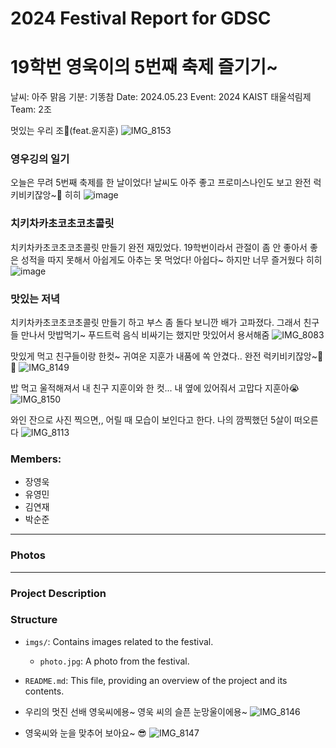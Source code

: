 # 2024 Festival Report for GDSC
# 19학번 영욱이의 5번째 축제 즐기기~
날씨: 아주 맑음
기분: 기똥참
Date: 2024.05.23
Event: 2024 KAIST 태울석림제
Team: 2조

멋있는 우리 조🤮(feat.윤지훈)
![IMG_8153](https://github.com/happy-emart/24S_KAIST_festival_report_GDSC/assets/162121985/53569869-7654-45ba-9d34-d859f8eef2a5)


### 영우깅의 일기
오늘은 무려 5번째 축제를 한 날이었다! 날씨도 아주 좋고 프로미스나인도 보고 완전 럭키비키잖앙~🥰 
히히
![image](https://github.com/happy-emart/24S_KAIST_festival_report_GDSC/assets/36502539/43b9683e-f56c-403c-a2fa-0cada0935f8f)

### 치키차카초코초코초콜릿
치키차카초코초코초콜릿 만들기 완전 재밌었다. 19학번이라서 관절이 좀 안 좋아서 좋은 성적을 따지 못해서 아쉽게도 아추는 못 먹었다! 아쉽다~ 하지만 너무 즐거웠다 히히
![image](https://github.com/happy-emart/24S_KAIST_festival_report_GDSC/assets/36502539/e7aeb5f2-553a-4886-8801-07217f00ba83)


### 맛있는 저녁
치키차카초코초코초콜릿 만들기 하고 부스 좀 돌다 보니깐 배가 고파졌다. 그래서 친구들 만나서 맛밥먹기~ 푸드트럭 음식 비싸기는 했지만 맛있어서 용서해줌
![IMG_8083](https://github.com/happy-emart/24S_KAIST_festival_report_GDSC/assets/36502539/3e5ac909-50a3-4b49-ab75-b6e3e91173ee)

맛있게 먹고 친구들이랑 한컷~ 귀여운 지훈가 내품에 쏙 안겼다.. 완전 럭키비키잖앙~🥰🍀
![IMG_8149](https://github.com/happy-emart/24S_KAIST_festival_report_GDSC/assets/36502539/87b3b102-7368-4b7e-8469-0378aef21a34)


밥 먹고 울적해져서 내 친구 지훈이와 한 컷... 내 옆에 있어줘서 고맙다 지훈아😭
![IMG_8150](https://github.com/happy-emart/24S_KAIST_festival_report_GDSC/assets/162121985/797d0ea3-52e2-42c7-a593-5462a9fe6cd9)


와인 잔으로 사진 찍으면,, 어릴 때 모습이 보인다고 한다. 나의 깜찍했던 5살이 떠오른다
![IMG_8113](https://github.com/happy-emart/24S_KAIST_festival_report_GDSC/assets/162121985/3c94e0bd-05e3-4344-b25b-49f67a24a886)


### Members:
- 장영욱
- 유영민
- 김연재
- 박순준

---

### Photos

---

### Project Description

### Structure
- `imgs/`: Contains images related to the festival.
  - `photo.jpg`: A photo from the festival.
- `README.md`: This file, providing an overview of the project and its contents.

- 우리의 멋진 선배 영욱씨에용~ 영욱 씨의 슬픈 눈망울이에용~
![IMG_8146](https://github.com/happy-emart/24S_KAIST_festival_report_GDSC/assets/36502539/51f1d13d-4b4c-4cd2-8542-5ff42a37a1dc)

- 영욱씨와 눈을 맞추어 보아요~ 😎
![IMG_8147](https://github.com/happy-emart/24S_KAIST_festival_report_GDSC/assets/36502539/3ff1f3ff-2a47-44c5-af6b-52b9086aeb0f)
